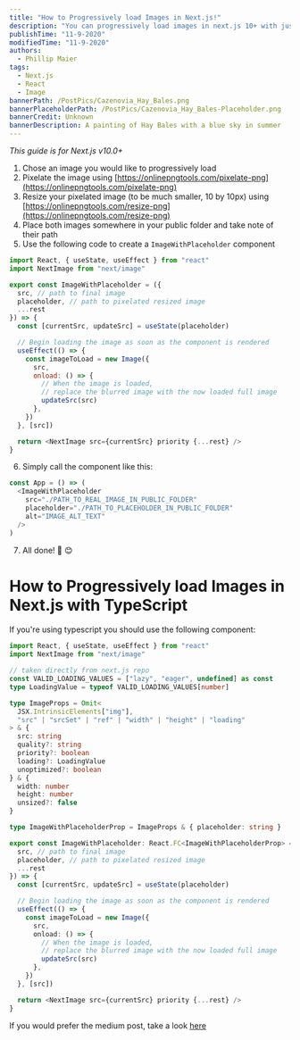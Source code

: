 ```yaml
---
title: "How to Progressively load Images in Next.js!"
description: "You can progressively load images in next.js 10+ with just a few simple steps!"
publishTime: "11-9-2020"
modifiedTime: "11-9-2020"
authors:
  - Phillip Maier
tags:
  - Next.js
  - React
  - Image
bannerPath: /PostPics/Cazenovia_Hay_Bales.png
bannerPlaceholderPath: /PostPics/Cazenovia_Hay_Bales-Placeholder.png
bannerCredit: Unknown
bannerDescription: A painting of Hay Bales with a blue sky in summer
---
```


_This guide is for Next.js v10.0+_

1. Chose an image you would like to progressively load
2. Pixelate the image using [https://onlinepngtools.com/pixelate-png](https://onlinepngtools.com/pixelate-png)
3. Resize your pixelated image (to be much smaller, 10 by 10px) using [https://onlinepngtools.com/resize-png](https://onlinepngtools.com/resize-png)
4. Place both images somewhere in your public folder and take note of their path
5. Use the following code to create a `ImageWithPlaceholder` component

```js
import React, { useState, useEffect } from "react"
import NextImage from "next/image"

export const ImageWithPlaceholder = ({
  src, // path to final image
  placeholder, // path to pixelated resized image
  ...rest
}) => {
  const [currentSrc, updateSrc] = useState(placeholder)

  // Begin loading the image as soon as the component is rendered
  useEffect(() => {
    const imageToLoad = new Image({
      src,
      onload: () => {
        // When the image is loaded,
        // replace the blurred image with the now loaded full image
        updateSrc(src)
      },
    })
  }, [src])

  return <NextImage src={currentSrc} priority {...rest} />
}
```

6. Simply call the component like this:

```js
const App = () => (
  <ImageWithPlaceholder
    src="./PATH_TO_REAL_IMAGE_IN_PUBLIC_FOLDER"
    placeholder="./PATH_TO_PLACEHOLDER_IN_PUBLIC_FOLDER"
    alt="IMAGE_ALT_TEXT"
  />
)
```

7. All done! 🎉 😊

# How to Progressively load Images in Next.js with TypeScript

If you're using typescript you should use the following component:

```ts
import React, { useState, useEffect } from "react"
import NextImage from "next/image"

// taken directly from next.js repo
const VALID_LOADING_VALUES = ["lazy", "eager", undefined] as const
type LoadingValue = typeof VALID_LOADING_VALUES[number]

type ImageProps = Omit<
  JSX.IntrinsicElements["img"],
  "src" | "srcSet" | "ref" | "width" | "height" | "loading"
> & {
  src: string
  quality?: string
  priority?: boolean
  loading?: LoadingValue
  unoptimized?: boolean
} & {
  width: number
  height: number
  unsized?: false
}

type ImageWithPlaceholderProp = ImageProps & { placeholder: string }

export const ImageWithPlaceholder: React.FC<ImageWithPlaceholderProp> = ({
  src, // path to final image
  placeholder, // path to pixelated resized image
  ...rest
}) => {
  const [currentSrc, updateSrc] = useState(placeholder)

  // Begin loading the image as soon as the component is rendered
  useEffect(() => {
    const imageToLoad = new Image({
      src,
      onload: () => {
        // When the image is loaded,
        // replace the blurred image with the now loaded full image
        updateSrc(src)
      },
    })
  }, [src])

  return <NextImage src={currentSrc} priority {...rest} />
}
```

If you would prefer the medium post, take a look [here](https://pmaier983.medium.com/how-to-progressively-load-images-in-next-js-js-ts-1e82e74d793b)
